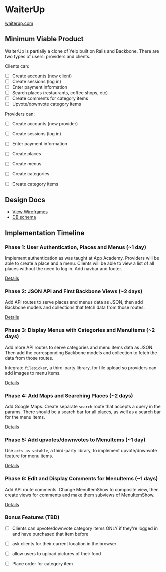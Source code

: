 # WaiterUp

[waiterup.com](http://waiterup.com/)

## Minimum Viable Product

WaiterUp is partially a clone of Yelp built on Rails and Backbone. There are two types of users: providers and clients.

Clients can:

- [ ] Create accounts (new client)
- [ ] Create sessions (log in)
- [ ] Enter payment information
- [ ] Search places (restaurants, coffee shops, etc)
- [ ] Create comments for category items
- [ ] Upvote/downvote category items

Providers can:

- [ ] Create accounts (new provider)
- [ ] Create sessions (log in)
- [ ] Enter payment information
- [ ] Create places
- [ ] Create menus
- [ ] Create categories
- [ ] Create category items


## Design Docs
* [View Wireframes][views]
* [DB schema][schema]

[views]: ./docs/views.md
[schema]: ./docs/schema.md

## Implementation Timeline

### Phase 1: User Authentication, Places and Menus (~1 day)
Implement authentication as was taught at App Academy. Providers will be able to create a place and a menu. Clients will be able to view a list of all places without the need to log in. Add navbar and footer.

[Details][phase-one]

### Phase 2: JSON API and First Backbone Views (~2 days)
Add API routes to serve places and menus data as JSON, then add Backbone models and collections that fetch data from those routes.

[Details][phase-two]

### Phase 3: Display Menus with Categories and MenuItems (~2 days)
Add more API routes to serve categories and menu items data as JSON. Then add the corresponding Backbone models and collection to fetch the data from those routes.

Integrate `filepicker`, a third-party library, for file upload so providers can add images to menu items.

[Details][phase-three]

### Phase 4: Add Maps and Searching Places (~2 days)
Add Google Maps. Create separate `search` route that accepts a query in the params. There should be a search bar for all places, as well as a search bar for the menu items.

[Details][phase-five]

### Phase 5: Add upvotes/downvotes to MenuItems (~1 day)
Use `acts_as_votable`, a third-party library, to implement upvote/downvote feature for menu items.

[Details][phase-six]

### Phase 6: Edit and Display Comments for MenuItems (~1 days)
Add API route comments. Change MenuItemShow to composite view, then create views for comments and make them subviews of MenuItemShow.

[Details][phase-four]

### Bonus Features (TBD)
- [ ] Clients can upvote/downvote category items ONLY if they're logged in and have purchased that item before
- [ ] ask clients for their current location in the browser
- [ ] allow users to upload pictures of their food
- [ ] Place order for category item



[phase-one]: ./docs/phases/phase1.md
[phase-two]: ./docs/phases/phase2.md
[phase-three]: ./docs/phases/phase3.md
[phase-four]: ./docs/phases/phase4.md
[phase-five]: ./docs/phases/phase5.md
[phase-six]: ./docs/phases/phase6.md
